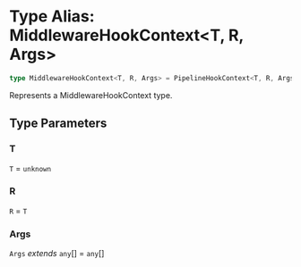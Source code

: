 # Type Alias: MiddlewareHookContext\<T, R, Args\>

```ts
type MiddlewareHookContext<T, R, Args> = PipelineHookContext<T, R, Args>;
```

Represents a MiddlewareHookContext type.

## Type Parameters

### T

`T` = `unknown`

### R

`R` = `T`

### Args

`Args` *extends* `any`[] = `any`[]
